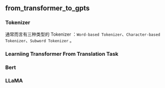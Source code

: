 ## from_transformer_to_gpts

### Tokenizer

通常而言有三种类型的 Tokenizer ：`Word-based Tokenizer`、`Character-based Tokenizer`、`Subword Tokenizer` 。

### Learniing Transformer From Translation Task

### Bert

### LLaMA
